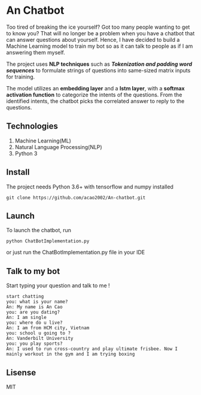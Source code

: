 # An Chatbot 

Too tired of breaking the ice yourself? Got too many people wanting to get to know you? That will no longer be a problem when you have a chatbot that can answer questions about yourself. Hence, I have decided to build a Machine Learning model to train my bot so as it can talk to people as if I am answering them myself. 

The project uses **NLP techniques** such as ***Tokenization and padding word sequences*** to formulate strings of questions into same-sized matrix inputs for training. 

The model utilizes an **embedding layer** and a **lstm layer**, with a **softmax activation function** to categorize the intents of the questions. From the identified intents, the chatbot picks the correlated answer to reply to the questions. 

## Technologies 

1. Machine Learning(ML)
2. Natural Language Processing(NLP) 
3. Python 3 


## Install

The project needs Python 3.6+ with tensorflow and numpy installed 

```
git clone https://github.com/acao2002/An-chatbot.git

```

## Launch 

To launch the chatbot, run 
```
python ChatBotImplementation.py
```
or just run the ChatBotImplementation.py file in your IDE 

## Talk to my bot

Start typing your question and talk to me !

```
start chatting
you: what is your name?
An: My name is An Cao
you: are you dating?
An: I am single
you: where do u live?
An: I am from HCM city, Vietnam
you: school u going to ?
An: Vanderbilt University
you: you play sports?
An: I used to run cross-country and play ultimate frisbee. Now I mainly workout in the gym and I am trying boxing
```

## Lisense

MIT

